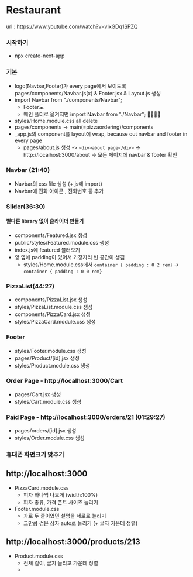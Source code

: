 # Restaurant

url : https://www.youtube.com/watch?v=vIxGDq1SPZQ

### 시작하기
- npx create-next-app

### 기본
* logo(Navbar,Footer)가 every page에서 보이도록 pages/components/Navbar.js(x) & Footer.jsx & Layout.js 생성
* import Navbar from "./components/Navbar"; 
  + Footer도
  + 메인 폴더로 옮겨지면 import Navbar from "./Navbar"; 🚬🚬🚬🚬
* styles/Home.module.css all delete
* pages/components -> main(=pizzaordering)/components 
* _app.js의 component를 layout에 wrap, because out navbar and footer in every page
  + pages/about.js 생성 -> ``` <div>about page</div> ``` -> http://localhost:3000/about -> 모든 페이지에 navbar & footer 확인

### Navbar (21:40)
* Navbar의 css file 생성 (+ js에 import)
* Navbar에 전화 아이콘 , 전화번호 등 추가

### Slider(36:30)
#### 별다른 library 없이 슬라이더 만들기
* components/Featured.jsx 생성
* public/styles/Featured.module.css 생성
* index.js에 featured 불러오기
* 양 옆에 padding이 있어서 가장자리 빈 공간이 생김
  + styles/Home.module.css에서 ```container { padding : 0 2 rem}``` -> ```container { padding : 0 0 rem}```

### PizzaList(44:27)
* components/PizzaList.jsx 생성
* styles/PizzaList.module.css 생성
* components/PizzaCard.jsx 생성
* styles/PizzaCard.module.css 생성

### Footer
* styles/Footer.module.css 생성
* pages/Product/[id].jsx 생성
* styles/Product.module.css 생성

### Order Page - http://localhost:3000/Cart
* pages/Cart.jsx 생성
* styles/Cart.module.css 생성

### Paid Page - http://localhost:3000/orders/21 (01:29:27)
* pages/orders/[id].jsx 생성
* styles/Order.module.css 생성

### 휴대폰 화면크기 맞추기
## http://localhost:3000
* PizzaCard.module.css 
  - 피자 하나씩 나오게 (width:100%)
  - 피자 종류, 가격 폰트 사이즈 늘리기
* Footer.module.css
  - 가로 두 줄이였던 설명을 세로로 늘리기
  - 그만큼 검은 상자 auto로 늘리기 (+ 글자 가운데 정렬)
## http://localhost:3000/products/213
* Product.module.css
  - 전체 길이, 글지 늘리고 가운데 정렬
  - 
